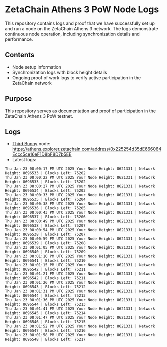 # ZetaChain Athens 3 PoW Node Logs
This repository contains logs and proof that we have successfully set up and run a node on the ZetaChain Athens 3 network. The logs demonstrate continuous node operation, including synchronization details and performance.

## Contents
- Node setup information
- Synchronization logs with block height details
- Ongoing proof of work logs to verify active participation in the ZetaChain network

## Purpose
This repository serves as documentation and proof of participation in the ZetaChain Athens 3 PoW testnet.

## Logs

- [Third Bunny](https://thirdbunny.xyz/) node: https://athens.explorer.zetachain.com/address/0x225254d35dE666064Eccc5ce16eF1D8bF8D7b5EE
- Latest logs:
```
Thu Jan 23 08:00:17 PM UTC 2025 Your Node Height: 8621331 | Network Height: 8696533 | Blocks Left: 75202
Thu Jan 23 08:00:22 PM UTC 2025 Your Node Height: 8621331 | Network Height: 8696533 | Blocks Left: 75202
Thu Jan 23 08:00:27 PM UTC 2025 Your Node Height: 8621331 | Network Height: 8696534 | Blocks Left: 75203
Thu Jan 23 08:00:33 PM UTC 2025 Your Node Height: 8621331 | Network Height: 8696535 | Blocks Left: 75204
Thu Jan 23 08:00:38 PM UTC 2025 Your Node Height: 8621331 | Network Height: 8696536 | Blocks Left: 75205
Thu Jan 23 08:00:43 PM UTC 2025 Your Node Height: 8621331 | Network Height: 8696537 | Blocks Left: 75206
Thu Jan 23 08:00:49 PM UTC 2025 Your Node Height: 8621331 | Network Height: 8696538 | Blocks Left: 75207
Thu Jan 23 08:00:54 PM UTC 2025 Your Node Height: 8621331 | Network Height: 8696538 | Blocks Left: 75207
Thu Jan 23 08:00:59 PM UTC 2025 Your Node Height: 8621331 | Network Height: 8696539 | Blocks Left: 75208
Thu Jan 23 08:01:05 PM UTC 2025 Your Node Height: 8621331 | Network Height: 8696540 | Blocks Left: 75209
Thu Jan 23 08:01:10 PM UTC 2025 Your Node Height: 8621331 | Network Height: 8696541 | Blocks Left: 75210
Thu Jan 23 08:01:15 PM UTC 2025 Your Node Height: 8621331 | Network Height: 8696542 | Blocks Left: 75211
Thu Jan 23 08:01:21 PM UTC 2025 Your Node Height: 8621331 | Network Height: 8696542 | Blocks Left: 75211
Thu Jan 23 08:01:26 PM UTC 2025 Your Node Height: 8621331 | Network Height: 8696543 | Blocks Left: 75212
Thu Jan 23 08:01:31 PM UTC 2025 Your Node Height: 8621331 | Network Height: 8696544 | Blocks Left: 75213
Thu Jan 23 08:01:36 PM UTC 2025 Your Node Height: 8621331 | Network Height: 8696544 | Blocks Left: 75213
Thu Jan 23 08:01:41 PM UTC 2025 Your Node Height: 8621331 | Network Height: 8696545 | Blocks Left: 75214
Thu Jan 23 08:01:47 PM UTC 2025 Your Node Height: 8621331 | Network Height: 8696546 | Blocks Left: 75215
Thu Jan 23 08:01:52 PM UTC 2025 Your Node Height: 8621331 | Network Height: 8696547 | Blocks Left: 75216
Thu Jan 23 08:01:58 PM UTC 2025 Your Node Height: 8621331 | Network Height: 8696548 | Blocks Left: 75217
```
